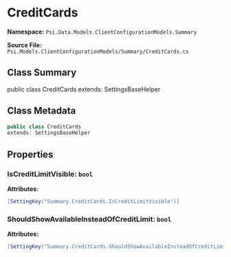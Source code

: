 # CreditCards

**Namespace:** `Psi.Data.Models.ClientConfigurationModels.Summary`

**Source File:** `Psi.Models.ClientConfigurationModels/Summary/CreditCards.cs`

## Class Summary

public class CreditCards
extends: SettingsBaseHelper

## Class Metadata

```typescript
public class CreditCards
extends: SettingsBaseHelper
```

## Properties

### IsCreditLimitVisible: `bool`

**Attributes:**
```csharp
[SettingKey("Summary.CreditCards.IsCreditLimitVisible")]
```

### ShouldShowAvailableInsteadOfCreditLimit: `bool`

**Attributes:**
```csharp
[SettingKey("Summary.CreditCards.ShouldShowAvailableInsteadOfCreditLimit")]
```

